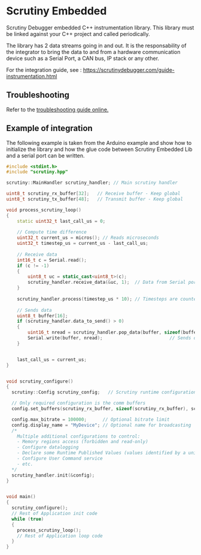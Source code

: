 # Scrutiny Embedded
Scrutiny Debugger embedded C++ instrumentation library.
This library must be linked against your C++ project and called periodically.

The library has 2 data streams going in and out. It is the responsability of the integrator to bring the data to and from a hardware communication device such as a Serial Port, a CAN bus, IP stack or any other. 

For the integration guide, see : https://scrutinydebugger.com/guide-instrumentation.html

## Troubleshooting

Refer to the [troubleshooting guide online.](https://scrutinydebugger.com/guide-instrumentation.html#troubleshooting)

## Example of integration
The following example is taken from the Arduino example and show how to initialize the library and how the glue code between Scrutiny Embedded Lib and a serial port can be written.

```c++
#include <stdint.h>
#include "scrutiny.hpp"

scrutiny::MainHandler scrutiny_handler; // Main scrutiny handler

uint8_t scrutiny_rx_buffer[32];   // Receive buffer - Keep global
uint8_t scrutiny_tx_buffer[48];   // Transmit buffer - Keep global

void process_scrutiny_loop()
{
    static uint32_t last_call_us = 0;
  
    // Compute time difference
    uint32_t current_us = micros(); // Reads microseconds
    uint32_t timestep_us = current_us - last_call_us;
    
    // Receive data
    int16_t c = Serial.read();
    if (c != -1)
    {
        uint8_t uc = static_cast<uint8_t>(c);
        scrutiny_handler.receive_data(&uc, 1);  // Data from Serial port pushed into scrutiny-embedded lib
    }
    
    scrutiny_handler.process(timestep_us * 10); // Timesteps are counted in multiple of 100ns
    
    // Sends data
    uint8_t buffer[16];
    if (scrutiny_handler.data_to_send() > 0)
    {
        uint16_t nread = scrutiny_handler.pop_data(buffer, sizeof(buffer));  // Reads data from scrutiny lib
        Serial.write(buffer, nread);                         // Sends data to the serial port
    }


    last_call_us = current_us;  
}


void scrutiny_configure()
{
  scrutiny::Config scrutiny_config;   // Scrutiny runtime configuration. Can be local, will be copied

  // Only required configuration is the comm buffers
  config.set_buffers(scrutiny_rx_buffer, sizeof(scrutiny_rx_buffer), scrutiny_tx_buffer, sizeof(scrutiny_tx_buffer));

  config.max_bitrate = 100000;      // Optional bitrate limit
  config.display_name = "MyDevice"; // Optional name for broadcasting
  /* 
    Multiple additional configurations to control:
    - Memory regions access (forbidden and read-only)
    - Configure datalogging
    - Declare some Runtime Published Values (values identified by a unique ID handled by the app without debug symbols)
    - Configure User Command service
    - etc.
  */
  scrutiny_handler.init(&config);
}


void main()
{
  scrutiny_configure();
  // Rest of Application init code
  while (true)
  {
    process_scrutiny_loop();
    // Rest of Application loop code
  }
}

```

